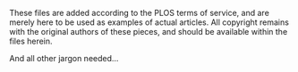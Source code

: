 These files are added according to the PLOS terms of service, and are merely here
to be used as examples of actual articles. All copyright remains with the original
authors of these pieces, and should be available within the files herein. 

And all other jargon needed...
